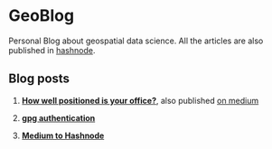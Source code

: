 # GeoBlog

Personal Blog about geospatial data science. All the articles are also published in [hashnode](https://geods.hashnode.dev/).

## Blog posts

1. **[How well positioned is your office?](https://github.com/SebastianoF/GeoBlog/blob/master/office_positioning/office_positioning.md)**, also published [on medium](https://medium.com/@sebastianof/how-well-positioned-is-your-office-8517256c497e)

2. **[gpg authentication](https://github.com/SebastianoF/GeoBlog/blob/master/gpg_authentication/gpg_authentication.md)**

3. **[Medium to Hashnode](https://github.com/SebastianoF/GeoBlog/blob/master/medium_to_hashnode/medium_to_hashnode.md)**